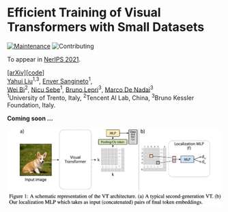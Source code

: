 # Efficient Training of Visual Transformers with Small Datasets

[![Maintenance](https://img.shields.io/badge/Maintaining%3F-yes-green.svg)]((https://github.com/yhlleo/frechet-bert-distance/graphs/commit-activity))
![Contributing](https://img.shields.io/badge/contributions-welcome-brightgreen.svg?style=flat)

To appear in [NerIPS 2021](https://nips.cc/).

[[arXiv]](https://arxiv.org/pdf/2106.03746.pdf)[[code]](https://github.com/yhlleo/VTs-Drloc) <br>
[Yahui Liu](https://yhlleo.github.io/)<sup>1,3</sup>, 
[Enver Sangineto](https://scholar.google.com/citations?user=eJZlvlAAAAAJ&hl=it)<sup>1</sup>,  
[Wei Bi](https://scholar.google.com/citations?user=aSJcgQMAAAAJ&hl=en)<sup>2</sup>,
[Nicu Sebe](https://scholar.google.com/citations?user=stFCYOAAAAAJ&hl=en)<sup>1</sup>, 
[Bruno Lepri](https://scholar.google.com/citations?hl=en&user=JfcopG0AAAAJ)<sup>3</sup>,
[Marco De Nadai](https://scholar.google.com/citations?user=_4-U61wAAAAJ&hl=en)<sup>3</sup> <br>
<sup>1</sup>University of Trento, Italy, <sup>2</sup>Tencent AI Lab, China, <sup>3</sup>Bruno Kessler Foundation, Italy. <br>

**Coming soon ...**

![](./figures/teaser.jpg)